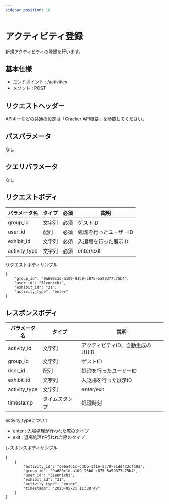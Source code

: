 ```yaml
---
sidebar_position: 16
---
```


# アクティビティ登録
新規アクティビティの登録を行います。

## 基本仕様
- エンドポイント : /activities
- メソッド : POST

## リクエストヘッダー
APIキーなどの共通の設定は「Cracker API概要」を参照してください。

## パスパラメータ
なし

## クエリパラメータ
なし

## リクエストボディ

|パラメータ名|タイプ|必須|説明|
|----|----|----|----|
|group_id|文字列|必須|ゲストID|
|user_id|配列|必須|処理を行ったユーザーID|
|exhibit_id|文字列|必須|入退場を行った展示ID|
|activity_type|文字列|必須|enter/exit|

リクエストボディサンプル
```
{
    "group_id": "9a680c1d-a109-93b0-c875-5a99377c75b4",
    "user_id": "31ennichi",
    "exhibit_id": "31",
    "activity_type": "enter"
}
```

## レスポンスボディ

|パラメータ名|タイプ|説明|
|----|----|----|
|activity_id|文字列|アクティビティID、自動生成のUUID|
|group_id|文字列|ゲストID|
|user_id|配列|処理を行ったユーザーID|
|exhibit_id|文字列|入退場を行った展示ID|
|activity_type|文字列|enter/exit|
|timestamp|タイムスタンプ|処理時刻|

activity_typeについて
- enter : 入場処理が行われた際のタイプ
- exit : 退場処理が行われた際のタイプ

レスポンスボディサンプル
```
[
    {
        "activity_id": "ce6a4d1c-cd6b-1f1e-ac79-71dd423cfd9a",
        "group_id": "9a680c1d-a109-93b0-c875-5a99377c75b4",
        "user_id": "31ennichi",
        "exhibit_id": "31",
        "activity_type": "enter",
        "timestamp": "2023-05-21 11:38:48"
    }
]
```
